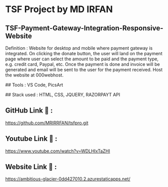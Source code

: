 # TSF Project by MD IRFAN
## TSF-Payment-Gateway-Integration-Responsive-Website
 <p>Definition : Website for desktop and mobile where payment gateway is integrated. On clicking the donate button, the user will land on the payment page where user can select the amount to be paid and the payment type, e.g. credit card, Paypal, etc. Once the payment is done and invoice will be generated and email will be sent to the user for the payment received. Host the website at 000webhost.</p>

<p>## Tools : VS Code, PicsArt</p>

<P>## Stack used : HTML, CSS, JQUERY, RAZORPAYT API</p>

## GitHub Link 🔗 :

https://github.com/MRIRRFAN/tsfpro.git

## Youtube Link 🔗 :

https://www.youtube.com/watch?v=WDLHIxTaZHI

## Website Link 🔗 :

https://ambitious-glacier-0dd427010.2.azurestaticapps.net/
